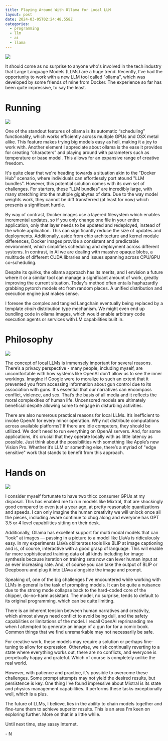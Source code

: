 ```yaml
---
title: Playing Around With Ollama for Local LLM
layout: post
date: 2024-03-05T02:24:48.558Z
categories:
  - programming
  - llm
  - ai
  - llama
---
```


![](/images/img_6907.jpeg)

It should come as no surprise to anyone who's involved in the tech industry that Large Language Models (LLMs) are a huge trend. Recently, I've had the opportunity to work with a new LLM tool called "ollama", which was developed by some friends of mine from Docker. The experience so far has been quite impressive, to say the least.

# Running

![](/images/img_6910.jpeg)

One of the standout features of ollama is its automatic “scheduling” functionality, which works efficiently across multiple GPUs and OSX metal alike. This feature makes trying big models easy as hell, making it a joy to work with. Another element I appreciate about ollama is the ease it provides for creating “characters” and playing around with parameters such as temperature or base model. This allows for an expansive range of creative freedom.

It's quite clear that we're heading towards a situation akin to the "Docker Hub" scenario, where individuals can effortlessly port atound "LLM bundles". However, this potential solution comes with its own set of challenges. For starters, these "LLM bundles" are incredibly large, with many stretching into the multiple gigabytes of data. Due to the way model weights work, they cannot be diff transferred (at least for now) which presents a significant hurdle.

By way of contrast, Docker images use a layered filesystem which enables incremental updates, so if you only change one file in your entire application, only that layer needs to be updated and redeployed, instead of the whole application. This can significantly reduce the size of updates and deployments. Additionally, aside from chip architecture and kernel module differences, Docker images provide a consistent and predictable environment, which simplifies scheduling and deployment across different systems. In contrast, in AI we are dealing with massive opaque blobs, a multitude of different CUDA libraries and issues spanning across CPU/GPU co-scheduling.

Despite its quirks, the ollama approach has its merits, and I envision a future where it or a similar tool can manage a significant amount of work, greatly improving the current situation. Today's method often entails haphazardly grabbing pytorch models etc from random places. A unified distribution and execution engine just makes sense.

I foresee the complex and tangled Langchain eventually being replaced by a template *chain* distribution type mechanism. We might even end up bundling code in ollama images, which would enable arbitrary code execution agents or services with LM capabilities built in.

# Philosophy

![](/images/img_6909.jpeg)

The concept of local LLMs is immensely important for several reasons. There’s a privacy perspective - many people, including myself, are uncomfortable with how systems like OpenAI don’t allow us to see the inner workings. Imagine if Google were to moralize to such an extent that it prevented you from accessing information about gun control due to its association with guns. It's essential that our narratives can encompass conflict, violence, and sex. That’s the basis of all media and it reflects the moral complexities of human life. Uncensored models are ultimately beneficial despite allowing some to engage in disturbing activities.

There are also numerous practical reasons for local LLMs. It’s inefficient to invoke OpenAI for every minor operation. Why not distribute computations across available platforms? If there are idle computers, they should be utilized. We don’t need to run everything on OpenAI servers. And, for some applications, it’s crucial that they operate locally with as little latency as possible. Just think about the possibilities with something like Apple’s new Vision Pro. Whether it’s LLM or something else, there’s a myriad of "edge sensitive" work that stands to benefit from this approach.

# Hands on

![](/images/untitled.png)

I consider myself fortunate to have two thicc consumer GPUs at my disposal. This has enabled me to run models like Mixtral, that are shockingly good compared to even just a year ago, at pretty reasonable quantizations and speeds. I can only imagine the human creativity we will unlock once all the pieces, including aware continue to chug along and everyone has GPT 3.5 or 4 level capabilities sitting on their desk.

Additionally, Ollama has excellent support for multi modal models that can “look” at images — passing in a picture to a model like LlaVa is ridiculously easy. In my experiments LlaVa obliterates tools like BLIP at image captioning and is, of course, interactive with a good grasp of language. This will enable far more sophisticated training data of all kinds including for image synthesis because iteration on training sets now can lever human input at an ever increasing rate. And, of course you can take the output of BLIP or Deepbooru and plug it into LlAva alongside the image and prompt.

Speaking of, one of the big challenges I've encountered while working with LLMs in general is the task of prompting models. It can be quite a nuisance due to the strong mode collapse back to the hard-coded core of the chipper, do-no-harm assistant. The model, no surprise, tends to default to its original programming, which can be quite limiting.

There is an inherent tension between human narratives and creativity, which almost always need conflict to avoid being dull, and the safety capabilities or limitations of the model. I recall OpenAI reprimanding me when I attempted to generate an image of a gun for for a comic book. Common things that we find unremarkable may not necessarily be safe.

For creative work, these models may require a solution or perhaps fine-tuning to allow for expression. Otherwise, we risk continually reverting to a state where everything works out, there are no conflicts, and everyone is perpetually happy and grateful. Which of course is completely unlike the real world.

However, with patience and practice, it's possible to overcome these challenges. Some prompt attempts may not yield the desired results, but persistence is key. One thing I've found impressive about Mixtral is its state and physics management capabilities. It performs these tasks exceptionally well, which is a plus.

The future of LLMs, I believe, lies in the ability to chain models together and fine-tune them to achieve superior results. This is an area I'm keen on exploring further. More on that in a little while. 

U﻿ntil next time, stay sassy Internet.

\-﻿ N
